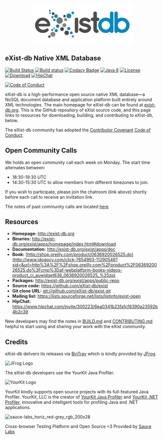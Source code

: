 <div align="center" id="logo">
<a href="http://exist-db.org/" target="_blank">
<img src="https://github.com/eXist-db/exist/raw/develop/webapp/logo.jpg" alt="eXist Logo" width="333" height="132"></img>
</a>
</div>

## eXist-db Native XML Database

[![Build Status](https://travis-ci.com/eXist-db/exist.png?branch=develop)](https://travis-ci.com/eXist-db/exist)
[![Build status](https://ci.appveyor.com/api/projects/status/27jtt2m7s4qvey11/branch/develop?svg=true)](https://ci.appveyor.com/project/AdamRetter/exist/branch/develop)
[![Codacy Badge](https://api.codacy.com/project/badge/Grade/c5d7a02842dd4a3c85b1b2ad421b0d13)](https://www.codacy.com/app/eXist-db/exist?utm_source=github.com&amp;utm_medium=referral&amp;utm_content=eXist-db/exist&amp;utm_campaign=Badge_Grade)
[![Java 8](https://img.shields.io/badge/java-8-blue.svg)](http://java.oracle.com)
[![License](https://img.shields.io/badge/license-LGPL%202.1-blue.svg)](https://www.gnu.org/licenses/lgpl-2.1.html)
[![Download](https://api.bintray.com/packages/existdb/releases/exist/images/download.svg)](https://bintray.com/existdb/releases/exist/_latestVersion)
[![HipChat](https://img.shields.io/badge/hipchat-eXist–db-blue.svg)](https://www.hipchat.com/gEBQ3SNfp)

[![Code of Conduct](https://img.shields.io/badge/code%20of%20conduct-contributor%20covenant-%235e0d73.svg)](http://contributor-covenant.org/version/1/4/)

eXist-db is a high-performance open source native XML database—a NoSQL document database and application platform built entirely around XML technologies. The main homepage for eXist-db can be found at [exist-db.org](http://www.exist-db.org "eXist Homepage"). This is the GitHub repository of eXist source code, and this page links to resources for downloading, building, and contributing to eXist-db, below.

The eXist-db community has adopted the [Contributor Covenant](https://www.contributor-covenant.org/) [Code of Conduct](https://www.contributor-covenant.org/version/1/4/code-of-conduct).

## Open Community Calls
We holds an open community call each week on Monday. The start time alternates between:  
-   18:30-19:30 UTC
-   14:30-15:30 UTC
to allow members from different timezones to join.

If you wish to participate, please join the chatroom (link above) shortly before each call to receive an invitation link.

The notes of past community calls are located [here](https://drive.google.com/drive/folders/0B4NLNdpw86LPc2JsV294NDFfTjQ)

## Resources

-   **Homepage:** <http://exist-db.org>
-   **Binaries:** <http://exist-db.org/exist/apps/homepage/index.html#download>
-   **Documentation:** <http://exist-db.org/exist/apps/doc>
-   **Book:** [http://shop.oreilly.com/product/0636920026525.do](http://www.jdoqocy.com/click-7654993-11290546?sid=&url=http%3A%2F%2Fshop.oreilly.com%2Fproduct%2F0636920026525.do%3Fcmp%3Daf-webplatform-books-videos-product_cj_auwidget636_0636920026525_%25zp)
-   **Packages:** <http://exist-db.org/exist/apps/public-repo>
-   **Source code:** <https://github.com/eXist-db/exist>
-   **Git clone URL:** <git://github.com/eXist-db/exist.git>
-   **Mailing list:** <https://lists.sourceforge.net/lists/listinfo/exist-open>
-   **HipChat:** <https://www.hipchat.com/invite/300223/6ea0341b23fa1cf8390a23592b4b2c39>

New developers may find the notes in [BUILD.md](https://github.com/eXist-db/exist/blob/develop/BUILD.md) and [CONTRIBUTING.md](https://github.com/eXist-db/exist/blob/develop/CONTRIBUTING.md) helpful to start using and sharing your work with the eXist community.

## Credits
eXist-db delivers its releases via [BinTray](https://bintray.com/) which is kindly provided by [JFrog](https://jfrog.com/).

<img src="https://bintray.com/assets/layout/jfrog_green_footer_logo-676d1edce7dfe5980a3a56e134a0581b.png" alt="JFrog Logo" width="81" height="79"/>

The eXist-db developers use the YourKit Java Profiler.

<img src="https://www.yourkit.com/images/yklogo.png" alt="YourKit Logo"/>

YourKit kindly supports open source projects with its full-featured Java Profiler.
YourKit, LLC is the creator of <a href="https://www.yourkit.com/java/profiler/">YourKit Java Profiler</a>
and <a href="https://www.yourkit.com/.net/profiler/">YourKit .NET Profiler</a>,
innovative and intelligent tools for profiling Java and .NET applications.

![sauce-labs_horiz_red-grey_rgb_200x28](https://user-images.githubusercontent.com/6205362/49570521-27bcc400-f937-11e8-9bfd-1a3ffc721d3d.png)

Cross-browser Testing Platform and Open Source <3 Provided by [Sauce Labs](https://saucelabs.com)
